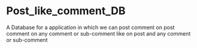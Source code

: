 # Post_like_comment_DB

A Database for a application in which we can post
comment on post
comment on any comment or sub-comment
like on post and any comment or sub-comment
